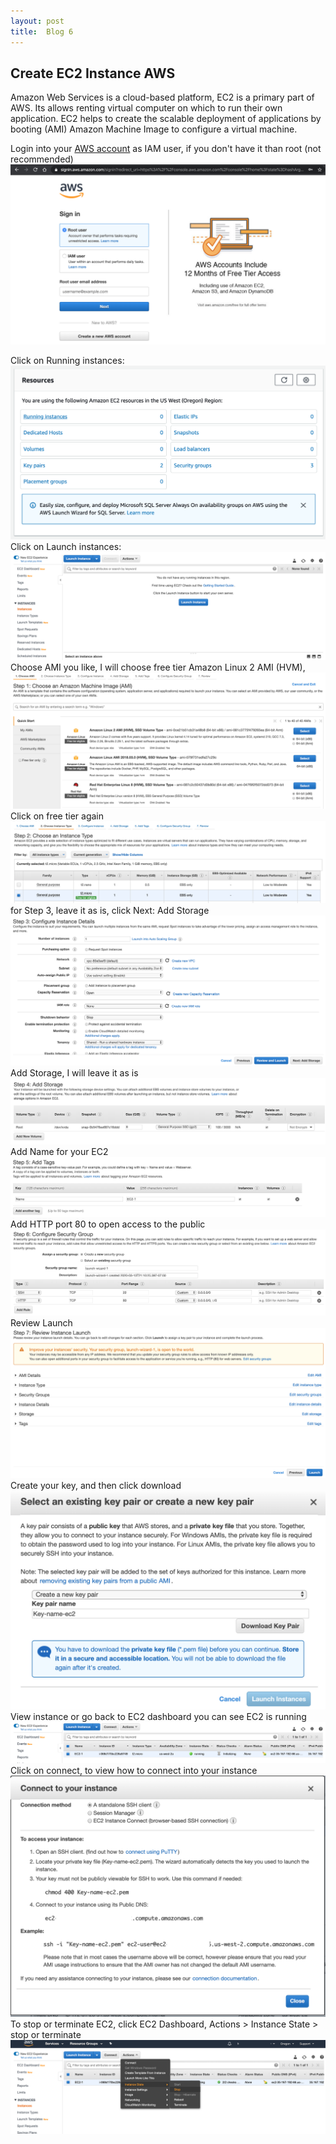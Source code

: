 ```yaml
---
layout: post
title:  Blog 6
---
```

## Create EC2 Instance AWS
Amazon Web Services is a cloud-based platform, EC2 is a primary part of AWS. Its allows renting virtual computer on which to run their own application. EC2 helps to create the scalable deployment of applications by booting (AMI) Amazon Machine Image to configure a virtual machine.

Login into your [AWS account](https://aws.amazon.com/) as IAM user, if you don't have it than root (not recommended)
![image](/images/blog5/blog5-1.png)

Click on Running instances:
![image](/images/blog6/blog6-1.png)
Click on Launch instances:
![image](/images/blog6/blog6-2.png)
Choose AMI you like, I will choose free tier Amazon Linux 2 AMI (HVM),
![image](/images/blog6/blog6-3.png)
Click on free tier again
![image](/images/blog6/blog6-4.png)
for Step 3, leave it as is, click Next: Add Storage
![image](/images/blog6/blog6-5.png)
Add Storage, I will leave it as is
![image](/images/blog6/blog6-6.png)
Add Name for your EC2
![image](/images/blog6/blog6-7.png)
Add HTTP port 80 to open access to the public
![image](/images/blog6/blog6-8.png)
Review Launch
![image](/images/blog6/blog6-9.png)
Create your key, and then click download
![image](/images/blog6/blog6-10.png)
View instance or go back to EC2 dashboard you can see EC2 is running
![image](/images/blog6/blog6-11.png)
Click on connect, to view how to connect into your instance
![image](/images/blog6/blog6-12.png)
To stop or terminate EC2, click EC2 Dashboard, Actions > Instance State > stop or terminate
![image](/images/blog6/blog6-13.png)
